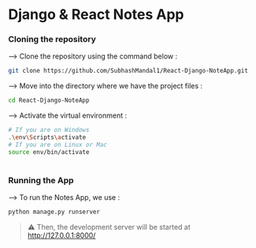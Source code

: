 
# Django & React Notes App


### Cloning the repository

--> Clone the repository using the command below :
```bash
git clone https://github.com/SubhashMandal1/React-Django-NoteApp.git

```

--> Move into the directory where we have the project files : 
```bash
cd React-Django-NoteApp

```


--> Activate the virtual environment :
```bash
# If you are on Windows
.\env\Scripts\activate
# If you are on Linux or Mac
source env/bin/activate
```

#

### Running the App

--> To run the Notes App, we use :
```bash
python manage.py runserver
```

> ⚠ Then, the development server will be started at http://127.0.0.1:8000/
> 
#
